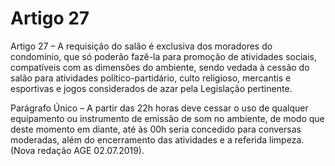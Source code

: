 # Artigo 27

Artigo 27 – A requisição do salão é exclusiva dos moradores do condomínio, que
só poderão fazê-la para promoção de atividades sociais, compatíveis com as
dimensões do ambiente, sendo vedada à cessão do salão para atividades
político-partidário, culto religioso, mercantis e esportivas e jogos considerados
de azar pela Legislação pertinente.

Parágrafo Único – A partir das 22h horas deve cessar o uso de qualquer
equipamento ou instrumento de emissão de som no ambiente, de modo que
deste momento em diante, até às 00h seria concedido para conversas
moderadas, além do encerramento das atividades e a referida limpeza. (Nova
redação AGE 02.07.2019).

